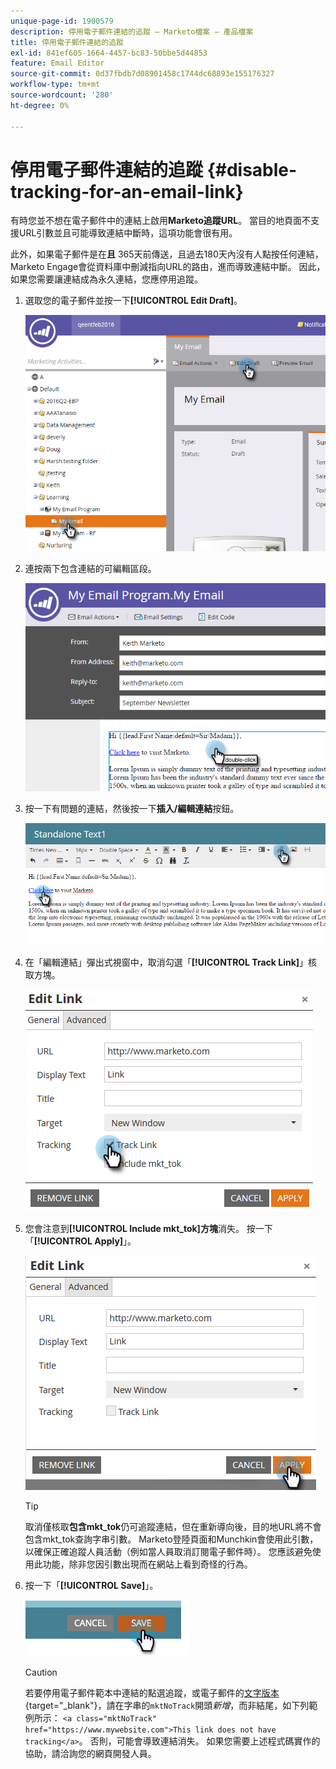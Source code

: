 ```yaml
---
unique-page-id: 1900579
description: 停用電子郵件連結的追蹤 — Marketo檔案 — 產品檔案
title: 停用電子郵件連結的追蹤
exl-id: 841ef605-1664-4457-bc83-50bbe5d44853
feature: Email Editor
source-git-commit: 0d37fbdb7d08901458c1744dc68893e155176327
workflow-type: tm+mt
source-wordcount: '280'
ht-degree: 0%

---
```


# 停用電子郵件連結的追蹤 {#disable-tracking-for-an-email-link}

有時您並不想在電子郵件中的連結上啟用&#x200B;**Marketo追蹤URL**。 當目的地頁面不支援URL引數並且可能導致連結中斷時，這項功能會很有用。

此外，如果電子郵件是在&#x200B;**且** 365天前傳送，且過去180天內沒有人點按任何連結，Marketo Engage會從資料庫中刪減指向URL的路由，進而導致連結中斷。 因此，如果您需要讓連結成為永久連結，您應停用追蹤。

1. 選取您的電子郵件並按一下&#x200B;**[!UICONTROL Edit Draft]**。

   ![](assets/one-7.png)

1. 連按兩下包含連結的可編輯區段。

   ![](assets/two-6.png)

1. 按一下有問題的連結，然後按一下&#x200B;**插入/編輯連結**&#x200B;按鈕。

   ![](assets/three-6.png)

1. 在「編輯連結」彈出式視窗中，取消勾選「**[!UICONTROL Track Link]**」核取方塊。

   ![](assets/four-4.png)

1. 您會注意到&#x200B;**[!UICONTROL Include mkt_tok]方塊**&#x200B;消失。 按一下「**[!UICONTROL Apply]**」。

   ![](assets/five-3.png)

   >[!TIP]
   >
   >取消僅核取&#x200B;**包含mkt_tok**&#x200B;仍可追蹤連結，但在重新導向後，目的地URL將不會包含mkt_tok查詢字串引數。 Marketo登陸頁面和Munchkin會使用此引數，以確保正確追蹤人員活動（例如當人員取消訂閱電子郵件時）。 您應該避免使用此功能，除非您因引數出現而在網站上看到奇怪的行為。

1. 按一下「**[!UICONTROL Save]**」。

   ![](assets/image2014-9-17-22-3a25-3a20.png)

   >[!CAUTION]
   >
   >若要停用電子郵件範本中連結的點選追蹤，或電子郵件的[文字版本](/help/marketo/product-docs/email-marketing/general/creating-an-email/edit-the-text-version-of-an-email.md){target="_blank"}，請在字串的`mktNoTrack`開頭&#x200B;*新增*，而非結尾，如下列範例所示： `<a class="mktNoTrack" href="https://www.mywebsite.com">This link does not have tracking</a>`。 否則，可能會導致連結消失。 如果您需要上述程式碼實作的協助，請洽詢您的網頁開發人員。
